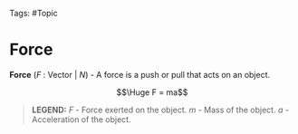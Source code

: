 Tags: #Topic 

# Force

**Force** ($F$ : Vector | $N$) - A force is a push or pull that acts on an object.

$$\Huge F = ma$$

> **LEGEND:**
> $F$ - Force exerted on the object.
> $m$ - Mass of the object.
> $a$ - Acceleration of the object.